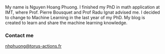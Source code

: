 

My name is Nguyen Hoang Phuong. I finished my PhD in math application at IMT, where Prof. Pierre Bousquet and Prof Radu Ignat advised me. I decided to change to Machine Learning in the last year of my PhD. My blog is created to learn and share the machine learning knowledge. 


### Contact me

[nhphuong@torus-actions.fr](mailto:nhphuong@torus-actions.fr)
